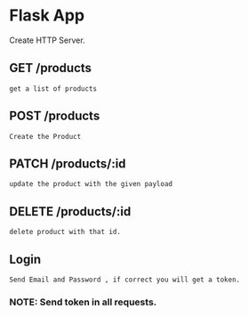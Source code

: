 # Flask App 

Create  HTTP Server. 


## GET /products 
    get a list of products


## POST /products 
    Create the Product 

## PATCH /products/:id 
    update the product with the given payload 

## DELETE /products/:id 
    delete product with that id. 

## Login 
    Send Email and Password , if correct you will get a token. 

### NOTE: Send token in all requests. 

